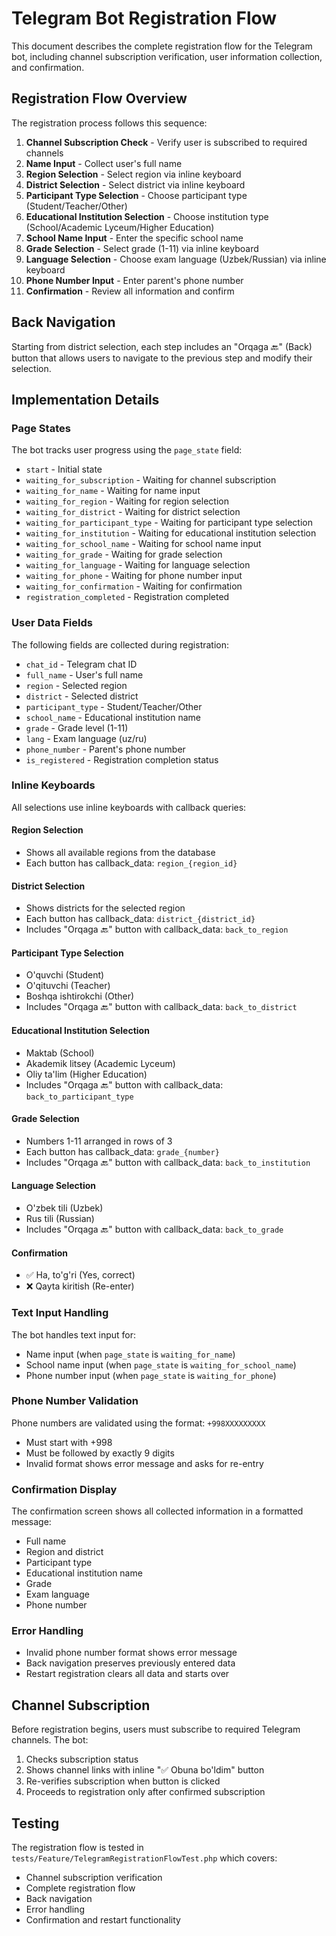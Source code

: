 # Telegram Bot Registration Flow

This document describes the complete registration flow for the Telegram bot, including channel subscription verification, user information collection, and confirmation.

## Registration Flow Overview

The registration process follows this sequence:

1. **Channel Subscription Check** - Verify user is subscribed to required channels
2. **Name Input** - Collect user's full name
3. **Region Selection** - Select region via inline keyboard
4. **District Selection** - Select district via inline keyboard
5. **Participant Type Selection** - Choose participant type (Student/Teacher/Other)
6. **Educational Institution Selection** - Choose institution type (School/Academic Lyceum/Higher Education)
7. **School Name Input** - Enter the specific school name
8. **Grade Selection** - Select grade (1-11) via inline keyboard
9. **Language Selection** - Choose exam language (Uzbek/Russian) via inline keyboard
10. **Phone Number Input** - Enter parent's phone number
11. **Confirmation** - Review all information and confirm

## Back Navigation

Starting from district selection, each step includes an "Orqaga 🔙" (Back) button that allows users to navigate to the previous step and modify their selection.

## Implementation Details

### Page States

The bot tracks user progress using the `page_state` field:

- `start` - Initial state
- `waiting_for_subscription` - Waiting for channel subscription
- `waiting_for_name` - Waiting for name input
- `waiting_for_region` - Waiting for region selection
- `waiting_for_district` - Waiting for district selection
- `waiting_for_participant_type` - Waiting for participant type selection
- `waiting_for_institution` - Waiting for educational institution selection
- `waiting_for_school_name` - Waiting for school name input
- `waiting_for_grade` - Waiting for grade selection
- `waiting_for_language` - Waiting for language selection
- `waiting_for_phone` - Waiting for phone number input
- `waiting_for_confirmation` - Waiting for confirmation
- `registration_completed` - Registration completed

### User Data Fields

The following fields are collected during registration:

- `chat_id` - Telegram chat ID
- `full_name` - User's full name
- `region` - Selected region
- `district` - Selected district
- `participant_type` - Student/Teacher/Other
- `school_name` - Educational institution name
- `grade` - Grade level (1-11)
- `lang` - Exam language (uz/ru)
- `phone_number` - Parent's phone number
- `is_registered` - Registration completion status

### Inline Keyboards

All selections use inline keyboards with callback queries:

#### Region Selection
- Shows all available regions from the database
- Each button has callback_data: `region_{region_id}`

#### District Selection
- Shows districts for the selected region
- Each button has callback_data: `district_{district_id}`
- Includes "Orqaga 🔙" button with callback_data: `back_to_region`

#### Participant Type Selection
- O'quvchi (Student)
- O'qituvchi (Teacher)
- Boshqa ishtirokchi (Other)
- Includes "Orqaga 🔙" button with callback_data: `back_to_district`

#### Educational Institution Selection
- Maktab (School)
- Akademik litsey (Academic Lyceum)
- Oliy ta'lim (Higher Education)
- Includes "Orqaga 🔙" button with callback_data: `back_to_participant_type`

#### Grade Selection
- Numbers 1-11 arranged in rows of 3
- Each button has callback_data: `grade_{number}`
- Includes "Orqaga 🔙" button with callback_data: `back_to_institution`

#### Language Selection
- O'zbek tili (Uzbek)
- Rus tili (Russian)
- Includes "Orqaga 🔙" button with callback_data: `back_to_grade`

#### Confirmation
- ✅ Ha, to'g'ri (Yes, correct)
- ❌ Qayta kiritish (Re-enter)

### Text Input Handling

The bot handles text input for:
- Name input (when `page_state` is `waiting_for_name`)
- School name input (when `page_state` is `waiting_for_school_name`)
- Phone number input (when `page_state` is `waiting_for_phone`)

### Phone Number Validation

Phone numbers are validated using the format: `+998XXXXXXXXX`
- Must start with +998
- Must be followed by exactly 9 digits
- Invalid format shows error message and asks for re-entry

### Confirmation Display

The confirmation screen shows all collected information in a formatted message:
- Full name
- Region and district
- Participant type
- Educational institution name
- Grade
- Exam language
- Phone number

### Error Handling

- Invalid phone number format shows error message
- Back navigation preserves previously entered data
- Restart registration clears all data and starts over

## Channel Subscription

Before registration begins, users must subscribe to required Telegram channels. The bot:
1. Checks subscription status
2. Shows channel links with inline "✅ Obuna bo'ldim" button
3. Re-verifies subscription when button is clicked
4. Proceeds to registration only after confirmed subscription

## Testing

The registration flow is tested in `tests/Feature/TelegramRegistrationFlowTest.php` which covers:
- Channel subscription verification
- Complete registration flow
- Back navigation
- Error handling
- Confirmation and restart functionality 
